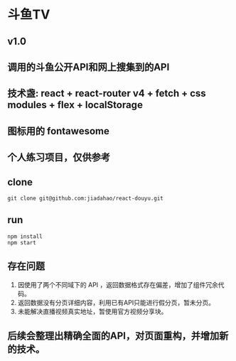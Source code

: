 # 斗鱼TV
## v1.0
## 调用的斗鱼公开API和网上搜集到的API
## 技术盏: react + react-router v4 + fetch + css modules + flex + localStorage
## 图标用的 fontawesome
## 个人练习项目，仅供参考

## clone

```
git clone git@github.com:jiadahao/react-douyu.git
```
## run
```
npm install
npm start 
```

## 存在问题
1. 因使用了两个不同域下的 API ，返回数据格式存在偏差，增加了组件冗余代码。
2. 返回数据没有分页详细内容，利用已有API只能进行假分页，暂未分页。
3. 未能解决直播视频真实地址，暂使用官方视频分享块。

## 后续会整理出精确全面的API，对页面重构，并增加新的技术。